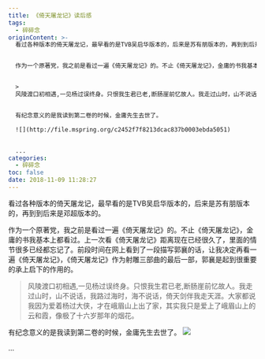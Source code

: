 ```yaml
---
title: 《倚天屠龙记》读后感
tags:
  - 碎碎念
originContent: >-
  看过各种版本的倚天屠龙记，最早看的是TVB吴启华版本的，后来是苏有朋版本的，再到到后来是邓超版本的。


  作为一个原著党，我之前是看过一遍《倚天屠龙记》的。不止《倚天屠龙记》，金庸的书我基本上都看过。上一次看《倚天屠龙记》距离现在已经很久了，里面的情节很多已经都忘记了。前段时间在网上看到了一段描写郭襄的话，让我决定再看一遍《倚天屠龙记》，《倚天屠龙记》作为射雕三部曲的最后一部，郭襄是起到很重要的承上启下的作用的。


  >
  风陵渡口初相遇,一见杨过误终身。只恨我生君已老,断肠崖前忆故人。我走过山时，山不说话，我路过海时，海不说话，倚天剑伴我走天涯。大家都说我因为爱着杨过大侠，才在峨眉山上出了家，其实我只是爱上了峨眉山上的云和霞，像极了十六岁那年的烟花。


  有纪念意义的是我读到第二卷的时候，金庸先生去世了。

  ![](http://file.mspring.org/c2452f7f8213dcac837b0003ebda5051)


  ...
categories:
  - 碎碎念
toc: false
date: 2018-11-09 11:28:27
---
```


看过各种版本的倚天屠龙记，最早看的是TVB吴启华版本的，后来是苏有朋版本的，再到到后来是邓超版本的。

作为一个原著党，我之前是看过一遍《倚天屠龙记》的。不止《倚天屠龙记》，金庸的书我基本上都看过。上一次看《倚天屠龙记》距离现在已经很久了，里面的情节很多已经都忘记了。前段时间在网上看到了一段描写郭襄的话，让我决定再看一遍《倚天屠龙记》，《倚天屠龙记》作为射雕三部曲的最后一部，郭襄是起到很重要的承上启下的作用的。

> 风陵渡口初相遇,一见杨过误终身。只恨我生君已老,断肠崖前忆故人。我走过山时，山不说话，我路过海时，海不说话，倚天剑伴我走天涯。大家都说我因为爱着杨过大侠，才在峨眉山上出了家，其实我只是爱上了峨眉山上的云和霞，像极了十六岁那年的烟花。

有纪念意义的是我读到第二卷的时候，金庸先生去世了。
![](http://file.mspring.org/c2452f7f8213dcac837b0003ebda5051)

...